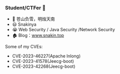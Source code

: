 ### Student/CTFer 👋      

- 🌄 苍山负雪，明烛天南
- 😃 Snakinya
- 😭 Web Security / Java Security /Network Security
- 🏚️ Blog：www.snakin.top

Some of my CVEs:
- CVE-2023-46227(Apache Inlong)
- CVE-2023-41578(Jeecg-boot)
- CVE-2023-42268(Jeecg-boot)

<!--
**Snakinya/Snakinya** is a ✨ _special_ ✨ repository because its `README.md` (this file) appears on your GitHub profile.

<img align="right" src="https://github-readme-stats.vercel.app/api?username=Snakinya&show_icons=true&theme=radical">

Here are some ideas to get you started:

- 🔭 I’m currently working on ...
- 🌱 I’m currently learning ...
- 👯 I’m looking to collaborate on ...
- 🤔 I’m looking for help with ...
- 💬 Ask me about ...
- 📫 How to reach me: ...
- 😄 Pronouns: ...
- ⚡ Fun fact: ...
-->
